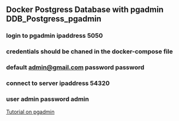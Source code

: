 ## Docker Postgress Database with pgadmin DDB_Postgress_pgadmin

### login to pgadmin ipaddress 5050
### credentials should be chaned in the docker-compose file
### default admin@gmail.com  password password
### connect to server ipaddress 54320
###  user admin password admin

[Tutorial on pgadmin](https://www.youtube.com/watch?v=WFT5MaZN6g4)

